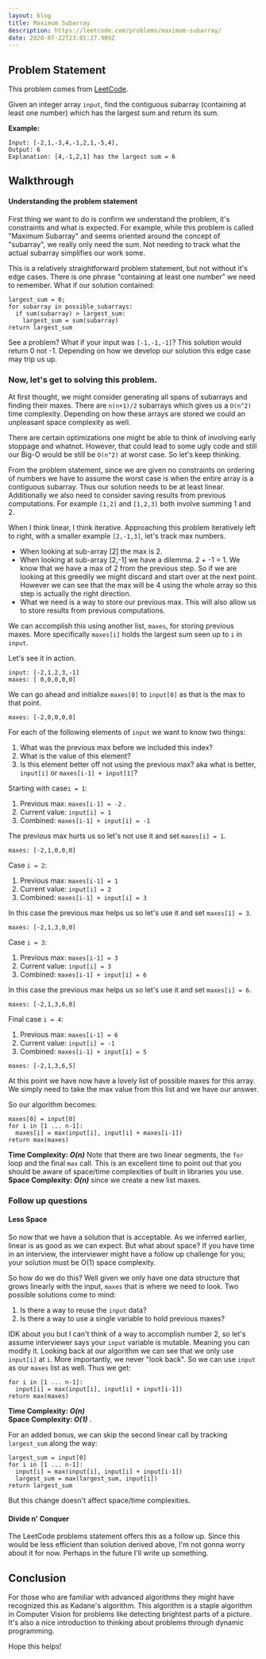 ```yaml
---
layout: blog
title: Maximum Subarray
description: https://leetcode.com/problems/maximum-subarray/
date: 2020-07-22T23:01:27.909Z
---
```

## Problem Statement

This problem comes from [LeetCode](https://leetcode.com/problems/maximum-subarray/).

Given an integer array `input`, find the contiguous subarray (containing at least one number) which has the largest sum and return its sum.

**Example:**

```
Input: [-2,1,-3,4,-1,2,1,-5,4],
Output: 6
Explanation: [4,-1,2,1] has the largest sum = 6
```

## Walkthrough

#### Understanding the problem statement

First thing we want to do is confirm we understand the problem, it's constraints and what is expected. For example, while this problem is called "Maximum Subarray" and seems oriented around the concept of "subarray", we really only need the sum. Not needing to track what the actual subarray simplifies our work some.

This is a relatively straightforward problem statement, but not without it's edge cases. 
There is one phrase "containing at least one number" we need to remember. What if our solution contained:

```
largest_sum = 0;
for subarray in possible_subarrays:
  if sum(subarray) > largest_sum:
    largest_sum = sum(subarray)
return largest_sum
```

See a problem? What if your input was `[-1,-1,-1]`? This solution would return 0 not -1. Depending on how we develop our solution this edge case may trip us up.

### Now, let's get to solving this problem.

At first thought, we might consider generating all spans of subarrays and finding their maxes. There are `n(n+1)/2` subarrays which gives us a `O(n^2)` time complexity. Depending on how these arrays are stored we could an unpleasant space complexity as well.

There are certain optimizations one might be able to think of involving early stoppage and whatnot. However, that could lead to some ugly code and still our Big-O would be still be `O(n^2)` at worst case. So let's keep thinking.

From the problem statement, since we are given no constraints on ordering of numbers we have to assume the worst case is when the entire array is a contiguous subarray. Thus our solution needs to be at least linear.
Additionally we also need to consider saving results from previous computations. For example `[1,2]` and `[1,2,3]` both involve summing 1 and 2. 

When I think linear, I think iterative. Approaching this problem iteratively left to right, with a smaller example `[2,-1,3]`, let's track max numbers.

* When looking at sub-array \[2] the max is 2.  
* When looking at sub-array \[2,-1] we have a dilemma. 2 + -1 = 1. We know that we have a max of 2 from the previous step. So if we are looking at this greedily we might discard and start over at the next point. However we can see that the max will be 4 using the whole array so this step is actually the right direction.   
* What we need is a way to store our previous max. This will also allow us to store results from previous computations.

We can accomplish this using another list, `maxes`, for storing previous maxes. More specifically `maxes[i]` holds the largest sum seen up to `i` in `input`.  

Let's see it in action. 

`input: [-2,1,2,3,-1]`\
`maxes: [ 0,0,0,0,0]`  

We can go ahead and initialize `maxes[0]` to `input[0]` as that is the max to that point.  

`maxes: [-2,0,0,0,0]` 

For each of the following elements of `input` we want to know two things:  

1. What was the previous max before we included this index?  
2. What is the value of this element?
3. Is this element better off not using the previous max? aka what is better, `input[i]` or `maxes[i-1] + input[1]`?

Starting with case`i = 1`:  

1. Previous max: `maxes[i-1] = -2` . 
2. Current value: `input[i] = 1`
3. Combined: `maxes[i-1] + input[i] = -1`

The previous max hurts us so let's not use it and set `maxes[i] = 1`.

`maxes: [-2,1,0,0,0]`

Case `i = 2`:     

1. Previous max: `maxes[i-1] = 1`  
2. Current value: `input[i] = 2`
3. Combined: `maxes[i-1] + input[i] = 3`

In this case the previous max helps us so let's use it and set `maxes[1] = 3`.

`maxes: [-2,1,3,0,0]`

Case `i = 3`:  

1. Previous max: `maxes[i-1] = 3`  
2. Current value: `input[i] = 3`
3. Combined: `maxes[i-1] + input[i] = 6`

In this case the previous max helps us so let's use it and set `maxes[i] = 6`.

`maxes: [-2,1,3,6,0]`

Final case `i = 4`:  

1. Previous max: `maxes[i-1] = 6`  
2. Current value: `input[i] = -1`
3. Combined: `maxes[i-1] + input[i] = 5`

`maxes: [-2,1,3,6,5]`

At this point we have now have a lovely list of possible maxes for this array. We simply need to take the max value from this list and we have our answer.

So our algorithm becomes:

```
maxes[0] = input[0]
for i in [1 ... n-1]:
  maxes[i] = max(input[i], input[i] + maxes[i-1])
return max(maxes)
```

**Time Complexity: *O(n)*** Note that there are two linear segments, the `for` loop and the final `max` call. This is an excellent time to point out that you should be aware of space/time complexities of built in libraries you use.\
**Space Complexity: *O(n)*** since we create a new list maxes.  

### Follow up questions

#### Less Space

So now that we have a solution that is acceptable. As we inferred earlier, linear is as good as we can expect. But what about space? If you have time in an interview, the interviewer might have a follow up challenge for you; your solution must be O(1) space complexity.

So how do we do this? Well given we only have one data structure that grows linearly with the input, `maxes` that is where we need to look. Two possible solutions come to mind:

1. Is there a way to reuse the `input` data?
2. Is there a way to use a single variable to hold previous maxes? 

IDK about you but I can't think of a way to accomplish number 2, so let's assume interviewer says your `input` variable is mutable. Meaning you can modify it. Looking back at our algorithm we can see that we only use `input[i]` at `i`. More importantly, we never "look back". So we can use `input` as our `maxes` list as well. Thus we get:

```
for i in [1 ... n-1]:
  input[i] = max(input[i], input[i] + input[i-1])
return max(maxes)
```

**Time Complexity: *O(n)***\
**Space Complexity: *O(1)*** .

For an added bonus, we can skip the second linear call by tracking `largest_sum` along the way:

```
largest_sum = input[0]
for i in [1 ... n-1]:
  input[i] = max(input[i], input[i] + input[i-1])
  largest_sum = max(largest_sum, input[i])
return largest_sum
```

But this change doesn't affect space/time complexities.

#### Divide n' Conquer

The LeetCode problems statement offers this as a follow up. Since this would be less efficient than solution derived above, I'm not gonna worry about it for now. Perhaps in the future I'll write up something. 

## Conclusion

For those who are familiar with advanced algorithms they might have recognized this as Kadane's algorithm. This algorithm is a staple algorithm in Computer Vision for problems like detecting brightest parts of a picture. It's also a nice introduction to thinking about problems through dynamic programming. 

Hope this helps!